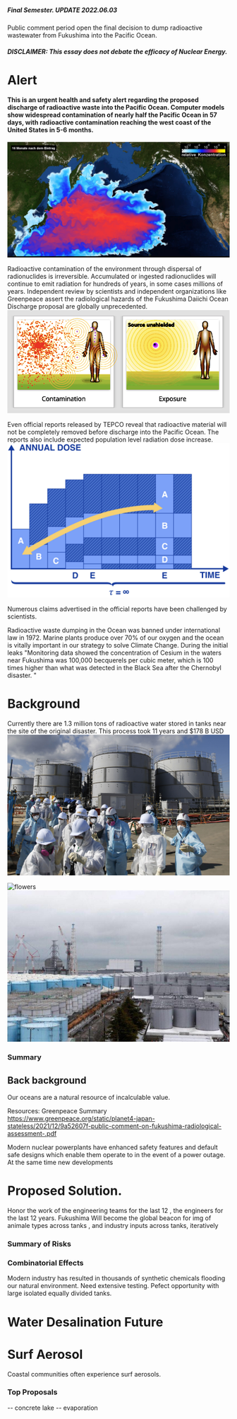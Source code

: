 ##### Final Semester. UPDATE 2022.06.03
Public comment period open the final decision to dump radioactive wastewater from Fukushima into the Pacific Ocean. 
##### DISCLAIMER: This essay does not debate the efficacy of Nuclear Energy. 

# Alert
#### This is an urgent health and safety alert regarding the proposed discharge of radioactive waste into the Pacific Ocean. Computer models show widespread contamination of nearly half the Pacific Ocean in 57 days, with radioactive contamination reaching the west coast of the United States in 5-6 months. 
![flowers](docs/assets/img/compmodel.png)

Radioactive contamination of the environment through dispersal of radionuclides is irreversible. Accumulated or ingested radionuclides will continue to emit radiation for hundreds of years, in some cases millions of years. Independent review by scientists and independent organizations like Greenpeace assert the radiological hazards of the Fukushima Daiichi Ocean Discharge proposal are globally unprecedented.
![flowers](docs/assets/img/radsb.png) 


Even official reports released by TEPCO reveal that radioactive material will not be completely removed before discharge into the Pacific Ocean. The reports also include expected population level radiation dose increase. 
![flowers](docs/assets/img/rads.png) 


Numerous claims advertised in the official reports have been challenged by scientists.

Radioactive waste dumping in the Ocean was banned under international law in 1972. Marine plants produce over 70% of our oxygen and the ocean is vitally important in our strategy to solve Climate Change. During the initial leaks "Monitoring data showed the concentration of Cesium in the waters near Fukushima was 100,000 becquerels per cubic meter, which is 100 times higher than what was detected in the Black Sea after the Chernobyl disaster. "


# Background
Currently there are 1.3 million tons of radioactive water stored in tanks near the site of the original disaster. This process took 11 years and $178 B USD 
![flowers](docs/assets/img/flowers.jpg)



![flowers](docs/assets/img/watertanks.jpg)
![flowers](docs/assets/img/watertanks2.jpg)
### Summary 

## Back background
Our oceans are a natural resource of incalculable value. 

Resources: 
Greenpeace Summary
https://www.greenpeace.org/static/planet4-japan-stateless/2021/12/9a52607f-public-comment-on-fukushima-radiological-assessment-.pdf

Modern nuclear powerplants have enhanced safety features and default safe designs which enable them operate to in the event of a power outage. At the same time new developments 



# Proposed Solution. 
Honor the work of the engineering teams for the last 12  , the engineers for the last 12 years.  Fukushima Will become the global beacon for 
img of animale types across tanks , and industry inputs across tanks, iteratively


### Summary of Risks


### Combinatorial Effects
Modern industry has resulted in thousands of synthetic chemicals flooding our natural environment.  Need extensive testing. Pefect opportunity with large isolated equally divided tanks. 


# Water Desalination Future


# Surf Aerosol 
Coastal communities often experience surf aerosols. 



### Top Proposals 
-- concrete lake
-- evaporation
